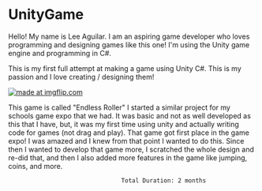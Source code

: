 # UnityGame

Hello! My name is Lee Aguilar. I am an aspiring game developer who loves programming and designing games like this one! I'm using the Unity game engine and programming in C#.

This is my first full attempt at making a game using Unity C#. This is my passion and I love creating / designing them!


<a href="https://imgflip.com/gif/33zyo7"><img src="https://i.imgflip.com/33zyo7.gif" title="made at imgflip.com"/></a>

This game is called "Endless Roller" I started a similar project for my schools game expo that we had. It was basic and not as well developed as this that I have, but, it was my first time using unity and actually writing code for games (not drag and play). That game got first place in the game expo! I was amazed and I knew from that point I wanted to do this. Since then I wanted to develop that game more, I scratched the whole design and re-did that, and then I also added more features in the game like jumping, coins, and more.

                                    Total Duration: 2 months
